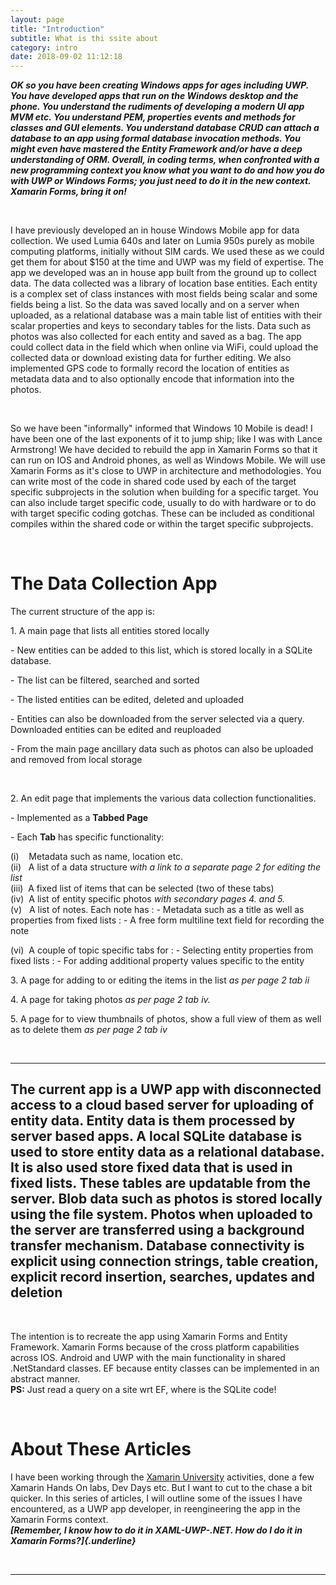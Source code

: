```yaml
---
layout: page
title: "Introduction"
subtitle: What is thi ssite about
category: intro
date: 2018-09-02 11:12:18
---
```



***OK so you have been creating Windows apps for ages including UWP. You
have developed apps that run on the Windows desktop and the phone. You
understand the rudiments of developing a modern UI app MVM etc. You
understand PEM, properties events and methods for classes and GUI
elements. You understand database CRUD can attach a database to an app
using formal database invocation methods. You might even have mastered
the Entity Framework and/or have a deep understanding of ORM. Overall,
in coding terms, when confronted with a new programming context you know
what you want to do and how you do with UWP or Windows Forms; you just
need to do it in the new context. Xamarin Forms, bring it on!***

 

I have previously developed an in house Windows Mobile app for data
collection. We used Lumia 640s and later on Lumia 950s purely as mobile
computing platforms, initially without SIM cards. We used these as we
could get them for about \$150 at the time and UWP was my field of
expertise. The app we developed was an in house app built from the
ground up to collect data. The data collected was a library of location
base entities. Each entity is a complex set of class instances with most
fields being scalar and some fields being a list. So the data was saved
locally and on a server when uploaded, as a relational database was a
main table list of entities with their scalar properties and keys to
secondary tables for the lists. Data such as photos was also collected
for each entity and saved as a bag. The app could collect data in the
field which when online via WiFi, could upload the collected data or
download existing data for further editing. We also implemented GPS code
to formally record the location of entities as metadata data and to also
optionally encode that information into the photos.

 

So we have been "informally" informed that Windows 10 Mobile is dead! I
have been one of the last exponents of it to jump ship; like I was with
Lance Armstrong! We have decided to rebuild the app in Xamarin Forms so
that it can run on IOS and Android phones, as well as Windows Mobile. We
will use Xamarin Forms as it's close to UWP in architecture and
methodologies. You can write most of the code in shared code used by
each of the target specific subprojects in the solution when building
for a specific target. You can also include target specific code,
usually to do with hardware or to do with target specific coding
gotchas. These can be included as conditional compiles within the shared
code or within the target specific subprojects.

 

The Data Collection App
=======================

The current structure of the app is:

1\. A main page that lists all entities stored locally

\- New entities can be added to this list, which is stored locally in a
SQLite database.

\- The list can be filtered, searched and sorted

\- The listed entities can be edited, deleted and uploaded

\- Entities can also be downloaded from the server selected via a query.
Downloaded entities can be edited and reuploaded

\- From the main page ancillary data such as photos can also be uploaded
and removed from local storage

 

2\. An edit page that implements the various data collection
functionalities.

\- Implemented as a **Tabbed Page**

\- Each **Tab** has specific functionality:

(i)    Metadata such as name, location etc.\
(ii)   A list of a data structure *with a link to a separate page 2 for editing the list*\
(iii)  A fixed list of items that can be selected (two of these tabs)\
(iv)  A list of entity specific photos *with secondary pages 4. and 5.*\
(v)   A list of notes. Each note has 
:   \- Metadata such as a title as well as properties from fixed lists
:   \- A free form multiline text field for recording the note

(vi)  A couple of topic specific tabs for 
:   \- Selecting entity properties from fixed lists
:   \- For adding additional property values specific to the entity

3\. A page for adding to or editing the items in the list *as per page 2
tab ii*

4\. A page for taking photos *as per page 2 tab iv.*

5\. A page for to view thumbnails of photos, show a full view of them as
well as to delete them *as per page 2 tab iv*

 

  ------------------------------------------------------------------------------------------------------------------------------------------------------------------------------------------------------------------------------------------------------------------------------------------------------------------------------------------------------------------------------------------------------------------------------------------------------------------------------------------------------------------------------------------------------------------------------------------------------------------------------------------------------------
  The current app is a UWP app with disconnected access to a cloud based server for uploading of entity data. Entity data is them processed by server based apps. A local SQLite database is used to store entity data as a relational database. It is also used store fixed data that is used in fixed lists. These tables are updatable from the server. Blob data such as photos is stored locally using the file system. Photos when uploaded to the server are transferred using a background transfer mechanism. Database connectivity is explicit using connection strings, table creation, explicit record insertion, searches, updates and deletion
  ------------------------------------------------------------------------------------------------------------------------------------------------------------------------------------------------------------------------------------------------------------------------------------------------------------------------------------------------------------------------------------------------------------------------------------------------------------------------------------------------------------------------------------------------------------------------------------------------------------------------------------------------------------

 

The intention is to recreate the app using Xamarin Forms and Entity
Framework. Xamarin Forms because of the cross platform capabilities
across IOS. Android and UWP with the main functionality in shared
.NetStandard classes. EF because entity classes can be implemented in an
abstract manner.\
**PS:** Just read a query on a site wrt EF, where is the SQLite code!

 

About These Articles
====================

I have been working through the [Xamarin
University](https://www.xamarin.com/university) activities, done a few
Xamarin Hands On labs, Dev Days etc. But I want to cut to the chase a
bit quicker. In this series of articles, I will outline some of the
issues I have encountered, as a UWP app developer, in reengineering the
app in the Xamarin Forms context.\
***[Remember, I know how to do it in XAML-UWP-.NET. How do I do it in
Xamarin Forms?]{.underline}***

 

------------------------------------------------------------------------

